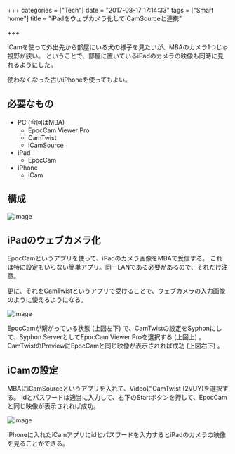 +++
categories = ["Tech"]
date = "2017-08-17 17:14:33"
tags = ["Smart home"]
title = "iPadをウェブカメラ化してiCamSourceと連携"

+++

iCamを使って外出先から部屋にいる犬の様子を見たいが、MBAのカメラ1つじゃ視野が狭い。
ということで、部屋に置いているiPadのカメラの映像も同時に見れるようにした。

使わなくなった古いiPhoneを使ってもよい。

<!--more-->

## 必要なもの
- PC (今回はMBA)
  - EpocCam Viewer Pro
  - CamTwist
  - iCamSource
- iPad
  - EpocCam
- iPhone
  - iCam

## 構成
![image](http://ift.tt/2vi1qtp)

## iPadのウェブカメラ化
EpocCamというアプリを使って、iPadのカメラ画像をMBAで受信する。
これは特に設定もいらない簡単アプリ。同一LANである必要があるので、それだけ注意。

更に、それをCamTwistというアプリで受けることで、ウェブカメラの入力画像のように使えるようになる。

![image](http://ift.tt/2uYxTtD)

EpocCamが繋がっている状態 (上図左下) で、CamTwistの設定をSyphonにして、Syphon ServerとしてEpocCam Viewer Proを選択する (上図上) 。
CamTwistのPreviewにEpocCamと同じ映像が表示されれば成功 (上図右下) 。

## iCamの設定
MBAにiCamSourceというアプリを入れて、VideoにCamTwist (2VUY)を選択する。
idとパスワードは適当に入力して、右下のStartボタンを押して、EpocCamと同じ映像が表示されれば成功。

![image](http://ift.tt/2vhuf9q)

iPhoneに入れたiCamアプリにidとパスワードを入力するとiPadのカメラの映像を見ることができる。
